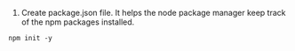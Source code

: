 1. Create package.json file. It helps the node package manager keep track of the npm packages installed.
```
npm init -y
```
